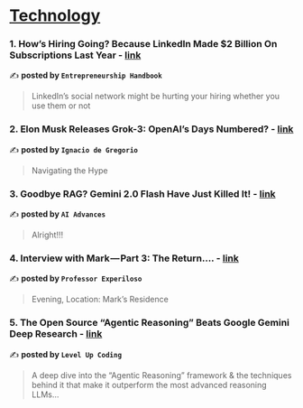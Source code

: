 
<h1><a href=https://medium.com/tag/technology/recommended target="_blank" rel="noopener noreferrer">Technology</a></h1>
<h3>1. How’s Hiring Going? Because LinkedIn Made $2 Billion On Subscriptions Last Year - <a href="https://medium.com/entrepreneur-s-handbook/hows-hiring-going-because-linkedin-made-2-billion-on-subscriptions-last-year-3c13606f186d" target="_blank" rel="noopener noreferrer">link</a></h3>

✍️ **posted by `Entrepreneurship Handbook`**

<blockquote>LinkedIn’s social network might be hurting your hiring whether you use them or not</blockquote>

<h3>2. Elon Musk Releases Grok-3: OpenAI’s Days Numbered? - <a href="https://medium.com/@ignacio.de.gregorio.noblejas/elon-musk-releases-grok-3-openais-days-numbered-cb8291432b7e" target="_blank" rel="noopener noreferrer">link</a></h3>

✍️ **posted by `Ignacio de Gregorio`**

<blockquote>Navigating the Hype</blockquote>

<h3>3. Goodbye RAG? Gemini 2.0 Flash Have Just Killed It! - <a href="https://medium.com/ai-advances/goodbye-rag-gemini-2-0-flash-have-just-killed-it-96301113c01f" target="_blank" rel="noopener noreferrer">link</a></h3>

✍️ **posted by `AI Advances`**

<blockquote>Alright!!!</blockquote>

<h3>4. Interview with Mark — Part 3: The Return…. - <a href="https://medium.com/@bigopimpin81/interview-with-mark-part-3-the-return-dbfc8a570273" target="_blank" rel="noopener noreferrer">link</a></h3>

✍️ **posted by `Professor Experiloso`**

<blockquote>Evening, Location: Mark’s Residence</blockquote>

<h3>5. The Open Source “Agentic Reasoning” Beats Google Gemini Deep Research - <a href="https://medium.com/gitconnected/the-open-source-agentic-reasoning-beats-google-gemini-deep-research-8ed8d9d07176" target="_blank" rel="noopener noreferrer">link</a></h3>

✍️ **posted by `Level Up Coding`**

<blockquote>A deep dive into the “Agentic Reasoning” framework & the techniques behind it that make it outperform the most advanced reasoning LLMs…</blockquote>

